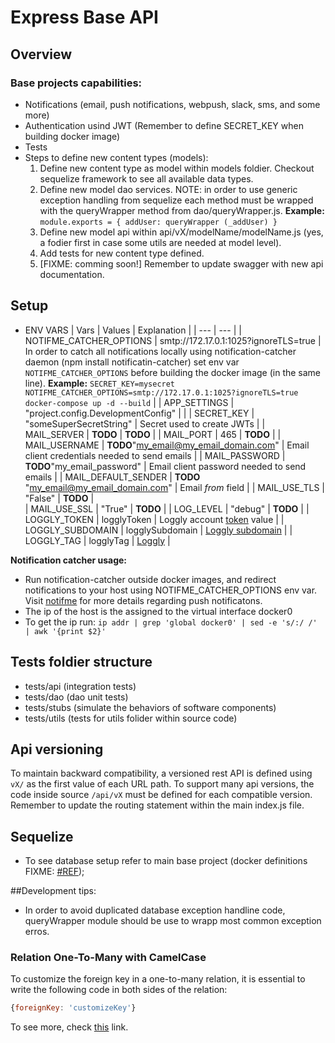 # Express Base API

## Overview
### Base projects capabilities:
  + Notifications (email, push notifications, webpush, slack, sms, and some more)
  + Authentication usind JWT (Remember to define SECRET_KEY when building docker image)
  + Tests
  + Steps to define new content types (models):
    1. Define new content type as model within models foldier. Checkout sequelize framework to see all available data types.
    2. Define new model dao services. NOTE: in order to use generic exception handling from sequelize each method must be wrapped with the queryWrapper method from dao/queryWrapper.js. **Example:**  ```module.exports = { addUser: queryWrapper (_addUser) }```
    3. Define new model api within api/vX/modelName/modelName.js (yes, a fodier first in case some utils are needed at model level).
    4. Add tests for new content type defined.
    5. [FIXME: comming soon!] Remember to update swagger with new api documentation.

## Setup
* ENV VARS
  | Vars | Values | Explanation |
  | --- | --- |
  | NOTIFME_CATCHER_OPTIONS | smtp://172.17.0.1:1025?ignoreTLS=true | In order to catch all notifications locally using notification-catcher daemon (npm install notificatin-catcher) set env var ```NOTIFME_CATCHER_OPTIONS``` before building the docker image (in the same line). **Example:** ```SECRET_KEY=mysecret NOTIFME_CATCHER_OPTIONS=smtp://172.17.0.1:1025?ignoreTLS=true docker-compose up -d --build``` |
  | APP_SETTINGS | "project.config.DevelopmentConfig" | |
  | SECRET_KEY | "someSuperSecretString" | Secret used to create JWTs |
  | MAIL_SERVER | **TODO** | **TODO** |
  | MAIL_PORT | 465 | **TODO** |
  | MAIL_USERNAME | **TODO**"my_email@my_email_domain.com" | Email client credentials needed to send emails |
  | MAIL_PASSWORD  | **TODO**"my_email_password" | Email client password needed to send emails |
  | MAIL_DEFAULT_SENDER | **TODO** "my_email@my_email_domain.com" | Email *from* field |
  | MAIL_USE_TLS | "False" | **TODO** |                                                                      
  | MAIL_USE_SSL | "True" | **TODO** |
  | LOG_LEVEL | "debug" | **TODO** |
  | LOGGLY_TOKEN | logglyToken | Loggly account [token](https://www.loggly.com/docs/token-based-api-authentication/) value |
  | LOGGLY_SUBDOMAIN | logglySubdomain | [Loggly subdomain](https://www.loggly.com/docs/token-based-api-authentication/) |
  | LOGGLY_TAG | logglyTag | [Loggly](https://www.loggly.com/plans-and-pricing/) |

**Notification catcher usage:**
  * Run notification-catcher outside docker images, and redirect notifications to your host using NOTIFME_CATCHER_OPTIONS env var. 
  Visit [notifme](https://www.npmjs.com/package/notifme-sdk) for more details regarding push notificatons. 
  * The ip of the host is the assigned to the virtual interface docker0
  * To get the ip run: ```ip addr | grep 'global docker0' | sed -e 's/:/ /' | awk '{print $2}'```

## Tests foldier structure
* tests/api (integration tests)
* tests/dao (dao unit tests)
* tests/stubs (simulate the behaviors of software components)
* tests/utils (tests for utils folider within source code)

## Api versioning
To maintain backward compatibility, a versioned rest API is defined using ```vX/``` as the first value of each URL path. To support many api versions, the code inside source ```/api/vX``` must be defined for each compatible version. Remember to update the routing statement within the main index.js file.

## Sequelize
* To see database setup refer to main base project (docker definitions FIXME: [#REF](http://definemeplease.com));

##Development tips:
* In order to avoid duplicated database exception handline code, queryWrapper module should be use to wrapp most common exception erros.

### Relation One-To-Many with CamelCase

To customize the foreign key in a one-to-many relation, it is essential to write the following code in both sides of the relation:

```javascript
{foreignKey: 'customizeKey'}
```

To see more, check [this](https://github.com/sequelize/sequelize/issues/2827#issuecomment-69709220) link.
